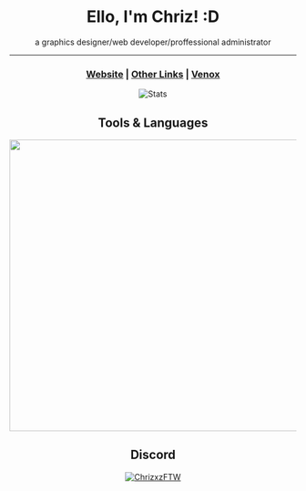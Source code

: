 <!--<img src="https://chriz.likes.cash/r/CFTW_transparent_28x28.png">-->

<h1 align="center"> Ello, I'm Chriz! :D </h1>
<p align="center">a graphics designer/web developer/proffessional administrator</p>

-----------

<h3 align="center"> <a href="https://chriz.cf">Website</a> | <a href="https://chriz.cf/links">Other Links</a> | <a href="https://venox.network">Venox</a>
</h3>

<!-- ![Chriz's GitHub stats](https://github-readme-stats.vercel.app/api?username=Chrizxz&show_icons=true&theme=synthwave&hide_border)-->

<p align="center"><img src="https://github-readme-stats.vercel.app/api?username=Chrizxz&show_icons=true&theme=algolia&hide_border" alt="Stats"></p>


<h2 align="center">Tools & Languages</h2>
<p align="center"> <img style="width:512px;height:auto;" src="https://chriz.likes.cash/r/tools.png"/> </p>

<h2 align="center">Discord</h2>
<p align="center">
<!--[![Discord Presence](https://lanyard.cnrad.dev/api/273538684526264320?idleMessage=Doing%20some%20graphic%20designs..)](https://discord.gg/ZJ9PwQEC6E)-->

<a href="https://discord.gg/ZJ9PwQEC6E">
<img src="https://lanyard.cnrad.dev/api/273538684526264320?idleMessage=Doing%20some%20graphic%20designs.." title="Chriz's Discord" alt="ChrizxzFTW">
</a>
</p>

<!--
<h3 align="center">Discord Server</h3>
<p align="center">
<a href="dsc.gg/chriz" title="Discord server invite" alt="Discord server invite">
<img src="https://discord.com/api/guilds/792898425376079913/embed.png?style=banner2"/> </a> </p>
-->

